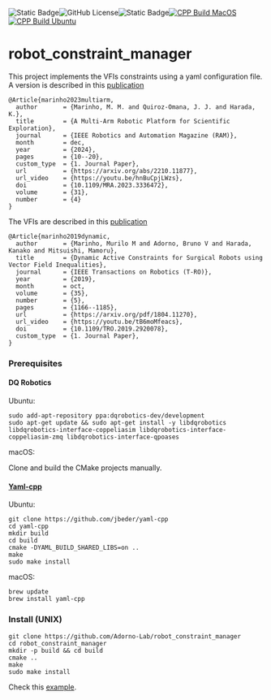 ![Static Badge](https://img.shields.io/badge/Written_in-C%2B%2B17-blue)![GitHub License](https://img.shields.io/github/license/juanjqo/capybara_toolkit?color=orange)![Static Badge](https://img.shields.io/badge/status-experimental-red)[![CPP Build MacOS](https://github.com/Adorno-Lab/robot_constraint_manager/actions/workflows/cpp_build_macos.yml/badge.svg)](https://github.com/Adorno-Lab/robot_constraint_manager/actions/workflows/cpp_build_macos.yml)[![CPP Build Ubuntu](https://github.com/Adorno-Lab/robot_constraint_manager/actions/workflows/cpp_build.yml/badge.svg)](https://github.com/Adorno-Lab/robot_constraint_manager/actions/workflows/cpp_build.yml)
# robot_constraint_manager


This project implements the VFIs constraints using a yaml configuration file.
A version is described in this [publication](https://ieeexplore.ieee.org/document/10399868)

```bibtext
@Article{marinho2023multiarm,
  author       = {Marinho, M. M. and Quiroz-Omana, J. J. and Harada, K.},
  title        = {A Multi-Arm Robotic Platform for Scientific Exploration},
  journal      = {IEEE Robotics and Automation Magazine (RAM)}, 
  month        = dec,
  year         = {2024},
  pages        = {10--20},
  custom_type  = {1. Journal Paper},
  url          = {https://arxiv.org/abs/2210.11877},
  url_video    = {https://youtu.be/hnBuCpjLWzs},
  doi          = {10.1109/MRA.2023.3336472},
  volume       = {31},
  number       = {4}
}
```

The VFIs are described in this [publication](https://ieeexplore.ieee.org/document/8742769)

```bibtext
@Article{marinho2019dynamic,
  author       = {Marinho, Murilo M and Adorno, Bruno V and Harada, Kanako and Mitsuishi, Mamoru},
  title        = {Dynamic Active Constraints for Surgical Robots using Vector Field Inequalities},
  journal      = {IEEE Transactions on Robotics (T-RO)},
  year         = {2019},
  month        = oct,
  volume       = {35}, 
  number       = {5}, 
  pages        = {1166--1185},
  url          = {https://arxiv.org/pdf/1804.11270},
  url_video    = {https://youtu.be/tB6moMfeacs},
  doi          = {10.1109/TRO.2019.2920078},
  custom_type  = {1. Journal Paper},
}
```


### Prerequisites

#### DQ Robotics

Ubuntu:
```shell
sudo add-apt-repository ppa:dqrobotics-dev/development 
sudo apt-get update && sudo apt-get install -y libdqrobotics libdqrobotics-interface-coppeliasim libdqrobotics-interface-coppeliasim-zmq libdqrobotics-interface-qpoases
```
macOS:

Clone and build the CMake projects manually.

#### [Yaml-cpp](https://github.com/jbeder/yaml-cpp)

Ubuntu:
```shell
git clone https://github.com/jbeder/yaml-cpp
cd yaml-cpp
mkdir build
cd build
cmake -DYAML_BUILD_SHARED_LIBS=on ..
make
sudo make install
```
macOS:

```
brew update
brew install yaml-cpp
```

### Install (UNIX)

```shell
git clone https://github.com/Adorno-Lab/robot_constraint_manager
cd robot_constraint_manager
mkdir -p build && cd build
cmake ..
make
sudo make install
```

Check this [example](https://github.com/Adorno-Lab/robot_constraint_manager/tree/main/examples/panda_example).


